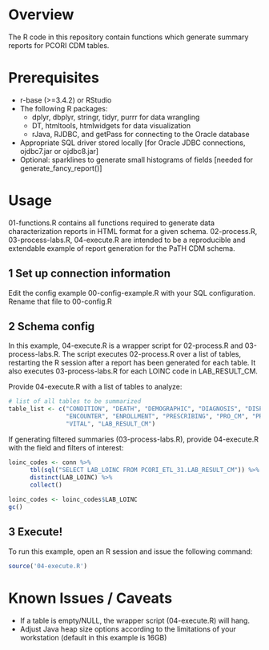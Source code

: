 # Overview

The R code in this repository contain functions which generate summary reports 
for PCORI CDM tables.

# Prerequisites 

* r-base (>=3.4.2) or RStudio
* The following R packages:
    * dplyr, dbplyr, stringr, tidyr, purrr for data wrangling
    * DT, htmltools, htmlwidgets for data visualization
    * rJava, RJDBC, and getPass for connecting to the Oracle database
* Appropriate SQL driver stored locally [for Oracle JDBC connections, ojdbc7.jar or ojdbc8.jar]
* Optional: sparklines to generate small histograms of fields [needed for generate_fancy_report()]

# Usage

01-functions.R contains all functions required to generate data characterization 
reports in HTML format for a given schema. 02-process.R, 03-process-labs.R, 04-execute.R 
are intended to be a reproducible and extendable example of report generation for the PaTH CDM
schema.

## 1 Set up connection information ##

Edit the config example 00-config-example.R with your SQL configuration. Rename that file to 00-config.R

## 2 Schema config ##

In this example, 04-execute.R is a wrapper script for 02-process.R and 03-process-labs.R.
The script executes 02-process.R over a list of tables, restarting the R session
after a report has been generated for each table. It also executes 03-process-labs.R for each
LOINC code in LAB_RESULT_CM.

Provide 04-execute.R with a list of tables to analyze:

```r
# list of all tables to be summarized
table_list <- c("CONDITION", "DEATH", "DEMOGRAPHIC", "DIAGNOSIS", "DISPENSING", 
                "ENCOUNTER", "ENROLLMENT", "PRESCRIBING", "PRO_CM", "PROCEDURES", 
                "VITAL", "LAB_RESULT_CM")
```

If generating filtered summaries (03-process-labs.R), provide 04-execute.R with the
field and filters of interest:

```r
loinc_codes <- conn %>%
      tbl(sql("SELECT LAB_LOINC FROM PCORI_ETL_31.LAB_RESULT_CM")) %>%
      distinct(LAB_LOINC) %>%
      collect()
    
loinc_codes <- loinc_codes$LAB_LOINC
gc()
```

## 3 Execute! ##

To run this example, open an R session and issue the following command:

```r
source('04-execute.R')
```

# Known Issues / Caveats

* If a table is empty/NULL, the wrapper script (04-execute.R) will hang.
* Adjust Java heap size options according to the limitations of your workstation (default in this example is 16GB)
